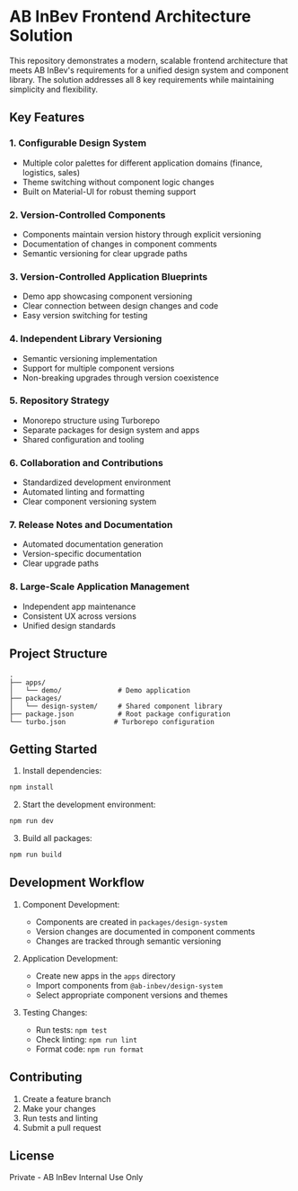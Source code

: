 # AB InBev Frontend Architecture Solution

This repository demonstrates a modern, scalable frontend architecture that meets AB InBev's requirements for a unified design system and component library. The solution addresses all 8 key requirements while maintaining simplicity and flexibility.

## Key Features

### 1. Configurable Design System
- Multiple color palettes for different application domains (finance, logistics, sales)
- Theme switching without component logic changes
- Built on Material-UI for robust theming support

### 2. Version-Controlled Components
- Components maintain version history through explicit versioning
- Documentation of changes in component comments
- Semantic versioning for clear upgrade paths

### 3. Version-Controlled Application Blueprints
- Demo app showcasing component versioning
- Clear connection between design changes and code
- Easy version switching for testing

### 4. Independent Library Versioning
- Semantic versioning implementation
- Support for multiple component versions
- Non-breaking upgrades through version coexistence

### 5. Repository Strategy
- Monorepo structure using Turborepo
- Separate packages for design system and apps
- Shared configuration and tooling

### 6. Collaboration and Contributions
- Standardized development environment
- Automated linting and formatting
- Clear component versioning system

### 7. Release Notes and Documentation
- Automated documentation generation
- Version-specific documentation
- Clear upgrade paths

### 8. Large-Scale Application Management
- Independent app maintenance
- Consistent UX across versions
- Unified design standards

## Project Structure

```
.
├── apps/
│   └── demo/              # Demo application
├── packages/
│   └── design-system/     # Shared component library
├── package.json           # Root package configuration
└── turbo.json            # Turborepo configuration
```

## Getting Started

1. Install dependencies:
```bash
npm install
```

2. Start the development environment:
```bash
npm run dev
```

3. Build all packages:
```bash
npm run build
```

## Development Workflow

1. Component Development:
   - Components are created in `packages/design-system`
   - Version changes are documented in component comments
   - Changes are tracked through semantic versioning

2. Application Development:
   - Create new apps in the `apps` directory
   - Import components from `@ab-inbev/design-system`
   - Select appropriate component versions and themes

3. Testing Changes:
   - Run tests: `npm test`
   - Check linting: `npm run lint`
   - Format code: `npm run format`

## Contributing

1. Create a feature branch
2. Make your changes
3. Run tests and linting
4. Submit a pull request

## License

Private - AB InBev Internal Use Only 